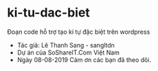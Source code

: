 # ki-tu-dac-biet
Đoạn code hỗ trợ tạo kí tự đặc biệt trên wordpress
- Tác giả: Lê Thanh Sang - sangltdn
- Dự án của SoShareIT.Com Việt Nam
- Ngày 08-08-2019
Cảm ơn các bạn đã theo dõi.
